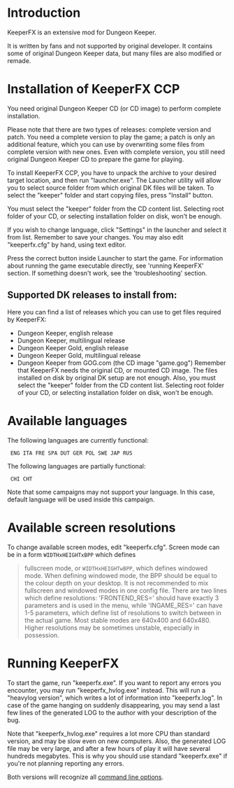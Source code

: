 # Introduction #

KeeperFX is an extensive mod for Dungeon Keeper.

It is written by fans and not supported by original developer.
It contains some of original Dungeon Keeper data, but many files
are also modified or remade.

# Installation of KeeperFX CCP #

You need original Dungeon Keeper CD (or CD image) to perform
complete installation.

Please note that there are two types of releases: complete
version and patch. You need a complete version to play the game;
a patch is only an additional feature, which you can use by
overwriting some files from complete version with new ones.
Even with complete version, you still need original Dungeon
Keeper CD to prepare the game for playing.

To install KeeperFX CCP, you have to unpack the archive to
your desired target location, and then run "launcher.exe".
The Launcher utility will allow you to select source folder
from which original DK files will be taken. To select the
"keeper" folder and start copying files, press "Install" button.

You must select the "keeper" folder from the CD content list.
Selecting root folder of your CD, or selecting installation
folder on disk, won't be enough.

If you wish to change language, click "Settings" in the launcher
and select it from list. Remember to save your changes. You may
also edit "keeperfx.cfg" by hand, using text editor.

Press the correct button inside Launcher to start the game.
For information about running the game executable directly,
see 'running KeeperFX' section. If something doesn't work,
see the 'troubleshooting' section.

## Supported DK releases to install from: ##

Here you can find a list of releases which you can use to get
files required by KeeperFX:
  * Dungeon Keeper, english release
  * Dungeon Keeper, multilingual release
  * Dungeon Keeper Gold, english release
  * Dungeon Keeper Gold, multilingual release
  * Dungeon Keeper from GOG.com (the CD image "game.gog")
Remember that KeeperFX needs the original CD, or mounted
CD image. The files installed on disk by original DK setup
are not enough. Also, you must select the "keeper" folder from
the CD content list. Selecting root folder of your CD, or
selecting installation folder on disk, won't be enough.

# Available languages #

The following languages are currently functional:
```
 ENG ITA FRE SPA DUT GER POL SWE JAP RUS
```
The following languages are partially functional:
```
 CHI CHT
```
Note that some campaigns may not support your language.
In this case, default language will be used inside this
campaign.

# Available screen resolutions #

To change available screen modes, edit "keeperfx.cfg".
Screen mode can be in a form `WIDTHxHEIGHTxBPP` which defines
> fullscreen mode, or `WIDTHxHEIGHTwBPP`, which defines windowed
> mode. When defining windowed mode, the BPP should be equal to
> the colour depth on your desktop. It is not recommended to
> mix fullscreen and windowed modes in one config file.
There are two lines which define resolutions: 'FRONTEND\_RES='
> should have exactly 3 parameters and is used in the menu,
> while 'INGAME\_RES=' can have 1-5 parameters, which define
> list of resolutions to switch between in the actual game.
Most stable modes are 640x400 and 640x480. Higher resolutions
> may be sometimes unstable, especially in possession.

# Running KeeperFX #

To start the game, run "keeperfx.exe". If you want to report
any errors you encounter, you may run "keeperfx\_hvlog.exe"
instead. This will run a "heavylog version", which writes a lot
of information into "keeperfx.log". In case of the game hanging
on suddenly disappearing, you may send a last few lines of the
generated LOG to the author with your description of the bug.

Note that "keeperfx\_hvlog.exe" requires a lot more CPU than
standard version, and may be slow even on new computers.
Also, the generated LOG file may be very large, and after
a few hours of play it will have several hundreds megabytes.
This is why you should use standard "keeperfx.exe" if you're
not planning reporting any errors.

Both versions will recognize all [command line options](CommandLineOptions.md).